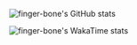 ![finger-bone's GitHub stats](https://github-readme-stats.vercel.app/api?username=finger-bone&show_icons=true&theme=transparent)

![finger-bone's WakaTime stats](https://github-readme-stats.vercel.app/api/wakatime?username=zend&layout=compact)

